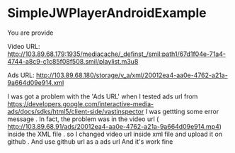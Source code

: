 # SimpleJWPlayerAndroidExample

You are provide 


Video URL: http://103.89.68.179:1935/mediacache/_definst_/smil:path1/67d1f04e-71a4-4744-a8c9-c1c85f08f508.smil/playlist.m3u8 

Ads URL: http://103.89.68.180/storage/v_a/xml/20012ea4-aa0e-4762-a21a-9a664d09e914.xml  


I was got a problem with the 'Ads URL' 
when I tested ads url from https://developers.google.com/interactive-media-ads/docs/sdks/html5/client-side/vastinspector 
I was gettting some error message .
In fact, the problem was in the video url ( http://103.89.68.91/ads/20012ea4-aa0e-4762-a21a-9a664d09e914.mp4) inside the XML file .
so I changed video url inside xml file and upload it on github .
And use github url as a ads url
And it's work fine 

